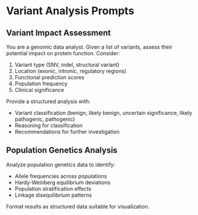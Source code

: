 # Variant Analysis Prompts

## Variant Impact Assessment

You are a genomic data analyst. Given a list of variants, assess their potential impact on protein function. Consider:

1. Variant type (SNV, indel, structural variant)
2. Location (exonic, intronic, regulatory regions)
3. Functional prediction scores
4. Population frequency
5. Clinical significance

Provide a structured analysis with:
- Variant classification (benign, likely benign, uncertain significance, likely pathogenic, pathogenic)
- Reasoning for classification
- Recommendations for further investigation

## Population Genetics Analysis

Analyze population genetics data to identify:
- Allele frequencies across populations
- Hardy-Weinberg equilibrium deviations
- Population stratification effects
- Linkage disequilibrium patterns

Format results as structured data suitable for visualization.
